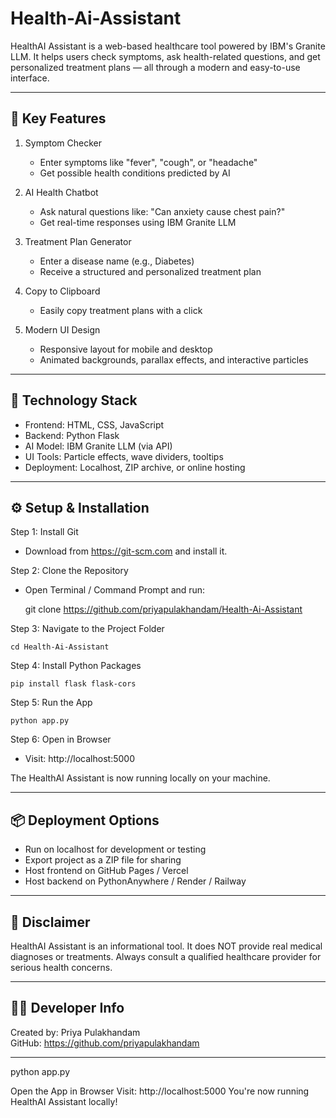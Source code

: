 # Health-Ai-Assistant


HealthAI Assistant is a web-based healthcare tool powered by IBM's Granite LLM. It helps users check symptoms, ask health-related questions, and get personalized treatment plans — all through a modern and easy-to-use interface.

-----------------------------------------------
🔹 Key Features
-----------------------------------------------

1. Symptom Checker
   - Enter symptoms like "fever", "cough", or "headache"
   - Get possible health conditions predicted by AI

2. AI Health Chatbot
   - Ask natural questions like:
     "Can anxiety cause chest pain?"
   - Get real-time responses using IBM Granite LLM

3. Treatment Plan Generator
   - Enter a disease name (e.g., Diabetes)
   - Receive a structured and personalized treatment plan

4. Copy to Clipboard
   - Easily copy treatment plans with a click

5. Modern UI Design
   - Responsive layout for mobile and desktop
   - Animated backgrounds, parallax effects, and interactive particles

-----------------------------------------------
🔧 Technology Stack
-----------------------------------------------

- Frontend: HTML, CSS, JavaScript
- Backend: Python Flask
- AI Model: IBM Granite LLM (via API)
- UI Tools: Particle effects, wave dividers, tooltips
- Deployment: Localhost, ZIP archive, or online hosting

-----------------------------------------------
⚙️ Setup & Installation
-----------------------------------------------

Step 1: Install Git
- Download from https://git-scm.com and install it.

Step 2: Clone the Repository
- Open Terminal / Command Prompt and run:

    git clone https://github.com/priyapulakhandam/Health-Ai-Assistant

Step 3: Navigate to the Project Folder

    cd Health-Ai-Assistant

Step 4: Install Python Packages

    pip install flask flask-cors

Step 5: Run the App

    python app.py

Step 6: Open in Browser
- Visit: http://localhost:5000

The HealthAI Assistant is now running locally on your machine.

-----------------------------------------------
📦 Deployment Options
-----------------------------------------------

- Run on localhost for development or testing
- Export project as a ZIP file for sharing
- Host frontend on GitHub Pages / Vercel
- Host backend on PythonAnywhere / Render / Railway

-----------------------------------------------
📢 Disclaimer
-----------------------------------------------

HealthAI Assistant is an informational tool. It does NOT provide real medical diagnoses or treatments. Always consult a qualified healthcare provider for serious health concerns.

-----------------------------------------------
👩‍💻 Developer Info
-----------------------------------------------

Created by: Priya Pulakhandam  
GitHub: https://github.com/priyapulakhandam

-----------------------------------------------


python app.py

Open the App in Browser Visit:
http://localhost:5000 You're now running HealthAI Assistant locally!

